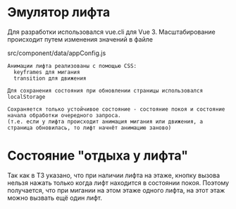 # Эмулятор лифта

Для разработки использовался vue.cli для Vue 3. 
Масштабирование происходит путем изменения значений в файле 

src/component/data/appConfig.js

```
Анимации лифта реализованы с помощью CSS:
  keyframes для мигания
  transition для движения
```

```
Для сохранения состояния при обновлении страницы использовался localStorage

Сохраняется только устойчивое состояние - состояние покоя и состояние начала обработки очередного запроса.
(т.е. если у лифта происходит анимация мигания или движения, а страница обновилась, то лифт начнёт анимацию заново)
 ```
# Состояние "отдыха у лифта"

Так как в ТЗ указано, что при наличии лифта на этаже, кнопку вызова нельзя нажать только когда лифт находится в состоянии покоя.
Поэтому получается, что при мигании на этом этаже одного лифта, на этот этаж можно вызвать ещё один лифт.



 
